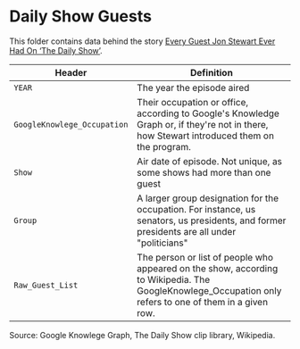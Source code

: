 # Daily Show Guests

This folder contains data behind the story [Every Guest Jon Stewart Ever Had On ‘The Daily Show’](http://fivethirtyeight.com/datalab/every-guest-jon-stewart-ever-had-on-the-daily-show/).

Header | Definition
---|---------
`YEAR` | The year the episode aired
`GoogleKnowlege_Occupation` | Their occupation or office, according to Google's Knowledge Graph or, if they're not in there, how Stewart introduced them on the program.
`Show` | Air date of episode. Not unique, as some shows had more than one guest
`Group` | A larger group designation for the occupation. For instance, us senators, us presidents, and former presidents are all under "politicians"
`Raw_Guest_List` | The person or list of people who appeared on the show, according to Wikipedia. The GoogleKnowlege_Occupation only refers to one of them in a given row.

Source: Google Knowlege Graph, The Daily Show clip library, Wikipedia.
